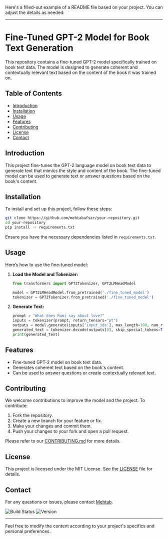 Here's a filled-out example of a README file based on your project. You can adjust the details as needed:

---

# Fine-Tuned GPT-2 Model for Book Text Generation

This repository contains a fine-tuned GPT-2 model specifically trained on book text data. The model is designed to generate coherent and contextually relevant text based on the content of the book it was trained on.

## Table of Contents
- [Introduction](#introduction)
- [Installation](#installation)
- [Usage](#usage)
- [Features](#features)
- [Contributing](#contributing)
- [License](#license)
- [Contact](#contact)

## Introduction

This project fine-tunes the GPT-2 language model on book text data to generate text that mimics the style and content of the book. The fine-tuned model can be used to generate text or answer questions based on the book's content.

## Installation

To install and set up this project, follow these steps:

```bash
git clone https://github.com/mehtabafsar/your-repository.git
cd your-repository
pip install -r requirements.txt

```

Ensure you have the necessary dependencies listed in `requirements.txt`. 

## Usage

Here’s how to use the fine-tuned model:

1. **Load the Model and Tokenizer:**

   ```python
   from transformers import GPT2Tokenizer, GPT2LMHeadModel

   model = GPT2LMHeadModel.from_pretrained('./fine_tuned_model')
   tokenizer = GPT2Tokenizer.from_pretrained('./fine_tuned_model')
   ```

2. **Generate Text:**

   ```python
   prompt = "What does Rumi say about love?"
   inputs = tokenizer(prompt, return_tensors="pt")
   outputs = model.generate(inputs['input_ids'], max_length=100, num_return_sequences=1)
   generated_text = tokenizer.decode(outputs[0], skip_special_tokens=True)
   print(generated_text)
   ```

## Features

- Fine-tuned GPT-2 model on book text data.
- Generates coherent text based on the book's content.
- Can be used to answer questions or create contextually relevant text.

## Contributing

We welcome contributions to improve the model and the project. To contribute:

1. Fork the repository.
2. Create a new branch for your feature or fix.
3. Make your changes and commit them.
4. Push your changes to your fork and open a pull request.

Please refer to our [CONTRIBUTING.md](CONTRIBUTING.md) for more details.

## License

This project is licensed under the MIT License. See the [LICENSE](LICENSE) file for details.

## Contact

For any questions or issues, please contact [Mehtab](mehtabafsarai@gmail.com).

![Build Status](https://img.shields.io/badge/build-passing-brightgreen)
![Version](https://img.shields.io/badge/version-1.0.0-blue)

---

Feel free to modify the content according to your project's specifics and personal preferences.
